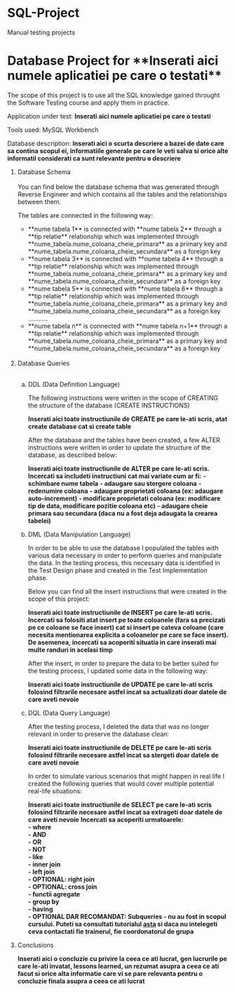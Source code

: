 # SQL-Project
Manual testing projects 

<h1>Database Project for **Inserati aici numele aplicatiei pe care o testati**</h1>

The scope of this project is to use all the SQL knowledge gained throught the Software Testing course and apply them in practice.

Application under test: **Inserati aici numele aplicatiei pe care o testati**

Tools used: MySQL Workbench

Database description: **Inserati aici o scurta descriere a bazei de date care sa contina scopul ei, informatiile generale pe care le veti salva si orice alte informatii considerati ca sunt relevante pentru o descriere**

<ol>
<li>Database Schema </li>
<br>
You can find below the database schema that was generated through Reverse Engineer and which contains all the tables and the relationships between them.

The tables are connected in the following way:

<ul>
  <li> **nume tabela 1**  is connected with **nume tabela 2** through a **tip relatie** relationship which was implemented through **nume_tabela.nume_coloana_cheie_primara** as a primary key and **nume_tabela.nume_coloana_cheie_secundara** as a foreign key</li>
  <li> **nume tabela 3**  is connected with **nume tabela 4** through a **tip relatie** relationship which was implemented through **nume_tabela.nume_coloana_cheie_primara** as a primary key and **nume_tabela.nume_coloana_cheie_secundara** as a foreign key</li>
  <li> **nume tabela 5**  is connected with **nume tabela 6** through a **tip relatie** relationship which was implemented through **nume_tabela.nume_coloana_cheie_primara** as a primary key and **nume_tabela.nume_coloana_cheie_secundara** as a foreign key</li>
  ...........
  <li> **nume tabela n**  is connected with **nume tabela n+1** through a **tip relatie** relationship which was implemented through **nume_tabela.nume_coloana_cheie_primara** as a primary key and **nume_tabela.nume_coloana_cheie_secundara** as a foreign key</li>
</ul><br>

<li>Database Queries</li><br>

<ol type="a">
  <li>DDL (Data Definition Language)</li>

  The following instructions were written in the scope of CREATING the structure of the database (CREATE INSTRUCTIONS)

  **Inserati aici toate instructiunile de CREATE pe care le-ati scris, atat create database cat si create table**

  After the database and the tables have been created, a few ALTER instructions were written in order to update the structure of the database, as described below:

  **Inserati aici toate instructiunile de ALTER pe care le-ati scris. Incercati sa includeti instructiuni cat mai variate cum ar fi:**
 **- schimbare nume tabela**
 **- adaugare sau stergere coloana**
 **- redenumire coloana**
 **- adaugare proprietati coloana (ex: adaugare auto-increment)**
 **- modificare proprietati coloana (ex: modificare tip de data, modificare pozitie coloana etc)**
 **- adaugare cheie primara sau secundara (daca nu a fost deja adaugata la crearea tabelei)**
 
  
  <li>DML (Data Manipulation Language)</li>

  In order to be able to use the database I populated the tables with various data necessary in order to perform queries and manipulate the data. 
  In the testing process, this necessary data is identified in the Test Design phase and created in the Test Implementation phase. 

  Below you can find all the insert instructions that were created in the scope of this project:

  **Inserati aici toate instructiunile de INSERT pe care le-ati scris. Incercati sa folositi atat insert pe toate coloanele (fara sa precizati pe ce coloane se face insert) cat si insert pe cateva coloane (care necesita mentionarea explicita a coloanelor pe care se face insert). De asemenea, incercati sa acoperiti situatia in care inserati mai multe randuri in acelasi timp**

  After the insert, in order to prepare the data to be better suited for the testing process, I updated some data in the following way:

  **Inserati aici toate instructiunile de UPDATE pe care le-ati scris folosind filtrarile necesare astfel incat sa actualizati doar datele de care aveti nevoie**


  <li>DQL (Data Query Language)</li>

After the testing process, I deleted the data that was no longer relevant in order to preserve the database clean: 

**Inserati aici toate instructiunile de DELETE pe care le-ati scris folosind filtrarile necesare astfel incat sa stergeti doar datele de care aveti nevoie**

In order to simulate various scenarios that might happen in real life I created the following queries that would cover multiple potential real-life situations:

**Inserati aici toate instructiunile de SELECT pe care le-ati scris folosind filtrarile necesare astfel incat sa extrageti doar datele de care aveti nevoie**
**Incercati sa acoperiti urmatoarele:**<br>
**- where**<br>
**- AND**<br>
**- OR**<br>
**- NOT**<br>
**- like**<br>
**- inner join**<br>
**- left join**<br>
**- OPTIONAL: right join**<br>
**- OPTIONAL: cross join**<br>
**- functii agregate**<br>
**- group by**<br>
**- having**<br>
**- OPTIONAL DAR RECOMANDAT: Subqueries - nu au fost in scopul cursului. Puteti sa consultati tutorialul [asta](https://www.techonthenet.com/mysql/subqueries.php) si daca nu intelegeti ceva contactati fie trainerul, fie coordonatorul de grupa**<br>

</ol>

<li>Conclusions</li>

**Inserati aici o concluzie cu privire la ceea ce ati lucrat, gen lucrurile pe care le-ati invatat, lessons learned, un rezumat asupra a ceea ce ati facut si orice alta informatie care vi se pare relevanta pentru o concluzie finala asupra a ceea ce ati lucrat**

</ol>
